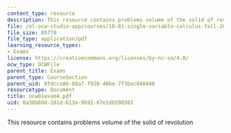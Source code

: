 ```yaml
---
content_type: resource
description: This resource contains problems volume of the solid of revolution
file: /ol-ocw-studio-app/courses/18-01-single-variable-calculus-fall-2005/8a38b69d281d613e9b9267e1db590383_ocw01exam4.pdf
file_size: 85770
file_type: application/pdf
learning_resource_types:
- Exams
license: https://creativecommons.org/licenses/by-nc-sa/4.0/
ocw_type: OCWFile
parent_title: Exams
parent_type: CourseSection
parent_uid: 8fdcca86-88a7-f920-40be-7f3bac840440
resourcetype: Document
title: ocw01exam4.pdf
uid: 8a38b69d-281d-613e-9b92-67e1db590383
---
```

This resource contains problems volume of the solid of revolution